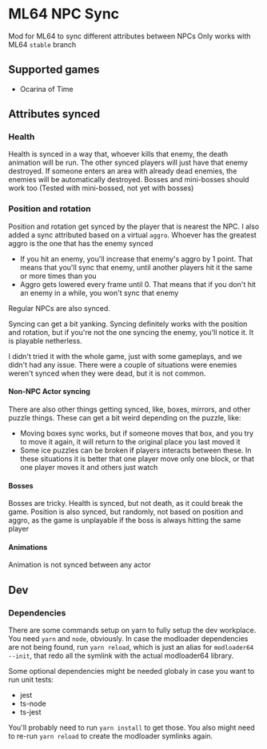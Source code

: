 # ML64 NPC Sync

Mod for ML64 to sync different attributes between NPCs
Only works with ML64 `stable` branch

## Supported games

- Ocarina of Time

## Attributes synced

### Health

Health is synced in a way that, whoever kills that enemy, the death animation will be run. The other synced players will just have that enemy destroyed.
If someone enters an area with already dead enemies, the enemies will be automatically destroyed.
Bosses and mini-bosses should work too (Tested with mini-bossed, not yet with bosses)

### Position and rotation

Position and rotation get synced by the player that is nearest the NPC.
I also added a sync attributed based on a virtual `aggro`. Whoever has the greatest aggro is the one that has the enemy synced

- If you hit an enemy, you'll increase that enemy's aggro by 1 point. That means that you'll sync that enemy, until another players hit it the same or more times than you
- Aggro gets lowered every frame until 0. That means that if you don't hit an enemy in a while, you won't sync that enemy

Regular NPCs are also synced.

Syncing can get a bit yanking. Syncing definitely works with the position and rotation, but if you're not the one syncing the enemy, you'll notice it. It is playable netherless.

I didn't tried it with the whole game, just with some gameplays, and we didn't had any issue. There were a couple of situations were enemies weren't synced when they were dead, but it is not common.

#### Non-NPC Actor syncing

There are also other things getting synced, like, boxes, mirrors, and other puzzle things. These can get a bit weird depending on the puzzle, like:

- Moving boxes sync works, but if someone moves that box, and you try to move it again, it will return to the original place you last moved it
- Some ice puzzles can be broken if players interacts between these.
In these situations it is better that one player move only one block, or that one player moves it and others just watch

#### Bosses

Bosses are tricky. Health is synced, but not death, as it could break the game. Position is also synced, but randomly, not based on position and aggro, as the game is unplayable if the boss is always hitting the same player

#### Animations

Animation is not synced between any actor

## Dev

### Dependencies

There are some commands setup on yarn to fully setup the dev workplace.
You need `yarn` and `node`, obviously.
In case the modloader dependencies are not being found, run `yarn reload`, which is just an alias for `modloader64 --init`, that redo all the symlink with the actual modloader64 library.

Some optional dependencies might be needed globaly in case you want to run unit tests:

- jest
- ts-node
- ts-jest

You'll probably need to run `yarn install` to get those. You also might need to re-run `yarn reload` to create the modloader symlinks again.
